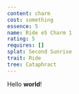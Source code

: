 ```yaml
---
content: charm
cost: something
essence: 5
name: Ride e5 Charm 1
rating: 5
requires: []
splat: Second Sunrise
trait: Ride
tree: Cataphract
---
```


Hello **world**!
